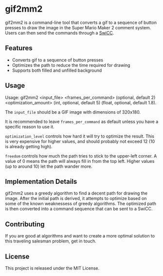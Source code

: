 # gif2mm2

gif2mm2 is a command-line tool that converts a gif to a sequence of button presses to draw the image in the Super Mario Maker 2 comment system. Users can then send the commands through a [SwiCC](https://github.com/knflrpn/SwiCC_RP2040).

## Features

- Converts gif to a sequence of button presses
- Optimizes the path to reduce the time required for drawing
- Supports both filled and unfilled background

## Usage

Usage: gif2mm2 <input_file> <frames_per_command> (optional, default 2) <optimization_amount> (int, optional, default 5) <freedom> (float, optional, default 1.8).

The `input_file` should be a GIF image with dimensions of 320x180.

It is recommended to leave `frames_per_command` as default unless you have a specific reason to use it.

`optimization_level` controls how hard it will try to optimize the result.  This is very expensive for higher values, and should probably not exceed 12 (10 is already getting high).

`freedom` controls how much the path tries to stick to the upper-left corner.  A value of 0 means the path will always fill in from the top left.  Higher values (up to around 10) let the path wander more.

## Implementation Details

gif2mm2 uses a greedy algorithm to find a decent path for drawing the image.  After the initial path is derived, it attempts to optimize based on some of the known weaknessess of greedy algorithms.  The optimized path is then converted into a command sequence that can be sent to a SwiCC.

## Contributing

If you are good at algorithms and want to create a more optimal solution to this traveling salesman problem, get in touch.

## License

This project is released under the MIT License.
